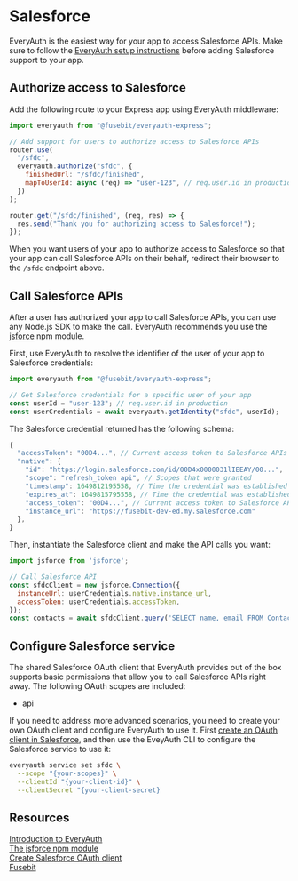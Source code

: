 # Salesforce

EveryAuth is the easiest way for your app to access Salesforce APIs. Make sure to follow the [EveryAuth setup instructions](../README.md) before adding Salesforce support to your app.

## Authorize access to Salesforce

Add the following route to your Express app using EveryAuth middleware:

```javascript
import everyauth from "@fusebit/everyauth-express";

// Add support for users to authorize access to Salesforce APIs
router.use(
  "/sfdc",
  everyauth.authorize("sfdc", {
    finishedUrl: "/sfdc/finished",
    mapToUserId: async (req) => "user-123", // req.user.id in production
  })
);

router.get("/sfdc/finished", (req, res) => {
  res.send("Thank you for authorizing access to Salesforce!");
});
```

When you want users of your app to authorize access to Salesforce so that your app can call Salesforce APIs on their behalf, redirect their browser to the `/sfdc` endpoint above.

## Call Salesforce APIs

After a user has authorized your app to call Salesforce APIs, you can use any Node.js SDK to make the call. EveryAuth recommends you use the [jsforce](https://www.npmjs.com/package/jsforce) npm module.

First, use EveryAuth to resolve the identifier of the user of your app to Salesforce credentials:

```javascript
import everyauth from "@fusebit/everyauth-express";

// Get Salesforce credentials for a specific user of your app
const userId = "user-123"; // req.user.id in production
const userCredentials = await everyauth.getIdentity("sfdc", userId);
```

The Salesforce credential returned has the following schema:

```javascript
{
  "accessToken": "00D4...", // Current access token to Salesforce APIs
  "native": {
    "id": "https://login.salesforce.com/id/00D4x0000031lIEEAY/00...",
    "scope": "refresh_token api", // Scopes that were granted
    "timestamp": 1649812195558, // Time the credential was established
    "expires_at": 1649815795558, // Time the credential was established
    "access_token": "00D4...", // Current access token to Salesforce APIs
    "instance_url": "https://fusebit-dev-ed.my.salesforce.com"
  },
}
```

Then, instantiate the Salesforce client and make the API calls you want:

```javascript
import jsforce from 'jsforce';

// Call Salesforce API
const sfdcClient = new jsforce.Connection({
  instanceUrl: userCredentials.native.instance_url,
  accessToken: userCredentials.accessToken,
});
const contacts = await sfdcClient.query('SELECT name, email FROM Contact');
```

## Configure Salesforce service

The shared Salesforce OAuth client that EveryAuth provides out of the box supports basic permissions that allow you to call Salesforce APIs right away. The following OAuth scopes are included:
* api

If you need to address more advanced scenarios, you need to create your own OAuth client and configure EveryAuth to use it. First [create an OAuth client in Salesforce](https://developer.salesforce.com/docs/atlas.en-us.api_streaming.meta/api_streaming/code_sample_auth_oauth.htm), and then use the EveyAuth CLI to configure the Salesforce service to use it:

```bash
everyauth service set sfdc \
  --scope "{your-scopes}" \
  --clientId "{your-client-id}" \
  --clientSecret "{your-client-secret}
```

## Resources

[Introduction to EveryAuth](../README.md)  
[The jsforce npm module](https://www.npmjs.com/package/jsforce)  
[Create Salesforce OAuth client](https://developer.salesforce.com/docs/atlas.en-us.api_streaming.meta/api_streaming/code_sample_auth_oauth.htm)  
[Fusebit](https://fusebit.io)
